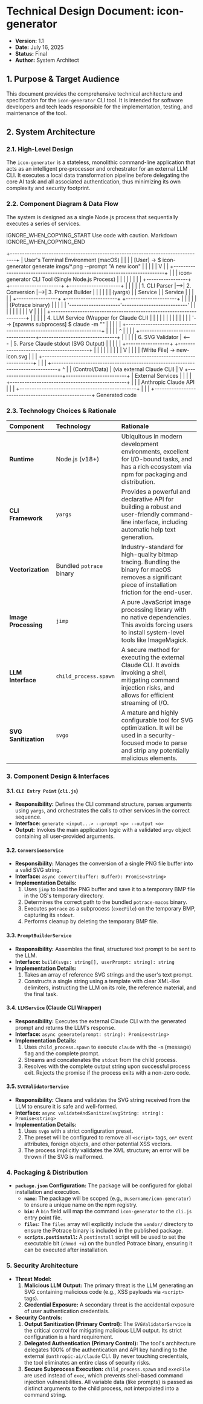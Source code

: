       
# Technical Design Document: icon-generator

- **Version:** 1.1
- **Date:** July 16, 2025
- **Status:** Final
- **Author:** System Architect

## 1. Purpose & Target Audience
This document provides the comprehensive technical architecture and specification for the `icon-generator` CLI tool. It is intended for software developers and tech leads responsible for the implementation, testing, and maintenance of the tool.

## 2. System Architecture

### 2.1. High-Level Design

The `icon-generator` is a stateless, monolithic command-line application that acts as an intelligent pre-processor and orchestrator for an external LLM CLI. It executes a local data transformation pipeline before delegating the core AI task and all associated authentication, thus minimizing its own complexity and security footprint.

### 2.2. Component Diagram & Data Flow

The system is designed as a single Node.js process that sequentially executes a series of services.

    

IGNORE_WHEN_COPYING_START
Use code with caution. Markdown
IGNORE_WHEN_COPYING_END

+--------------------------------------------------------------------------------+
| User's Terminal Environment (macOS) |
| |
| [User] -> $ icon-generator generate imgs/*.png --prompt "A new icon" |
| | |
| V |
| +--------------------------------------------------------------------------+ |
| | icon-generator CLI Tool (Single Node.js Process) | |
| | | |
| | +-----------------+ +---------------------+ +---------------------+ | |
| | | 1. CLI Parser |-->| 2. Conversion |-->| 3. Prompt Builder | | |
| | | (yargs) | | Service | | Service | | |
| | +-----------------+ +---------------------+ +---------------------+ | |
| | | | (Potrace binary) | | |
| | '---------------------'---------------------------' | |
| | | | |
| | V | |
| | +--------------------------------------------------------------------+ | |
| | | 4. LLM Service (Wrapper for Claude CLI) | | |
| | | | | | |
| | | '--> [spawns subprocess] $ claude -m "<Generated Prompt>" | | |
| | +--------------------------------------------------------------------+ | |
| | ^ | |
| | +-----------------------------------+--------------------------------+ | |
| | | 6. SVG Validator | <--- | 5. Parse Claude stdout (SVG Output) | | |
| | +------------------+ +-----------------------------------------+ | |
| | | | |
| | V | |
| | [Write File] -> new-icon.svg | |
| +--------------------------------------------------------------------------+ |
| |
+--------------------------------------------------------------------------------+
^ |
| (Control/Data) | (via external Claude CLI)
| V
+--------------------------+-------------------------+
| External Services |
| |
| +------------------------------------------------+ |
| | Anthropic Claude API | |
| +------------------------------------------------+ |
| |
+----------------------------------------------------+
Generated code

      
### 2.3. Technology Choices & Rationale

| Component | Technology | Rationale |
| :--- | :--- | :--- |
| **Runtime** | Node.js (v18+) | Ubiquitous in modern development environments, excellent for I/O-bound tasks, and has a rich ecosystem via npm for packaging and distribution. |
| **CLI Framework**| `yargs` | Provides a powerful and declarative API for building a robust and user-friendly command-line interface, including automatic help text generation. |
| **Vectorization** | Bundled `potrace` binary| Industry-standard for high-quality bitmap tracing. Bundling the binary for macOS removes a significant piece of installation friction for the end-user. |
| **Image Processing** | `jimp` | A pure JavaScript image processing library with no native dependencies. This avoids forcing users to install system-level tools like ImageMagick. |
| **LLM Interface**| `child_process.spawn` | A secure method for executing the external Claude CLI. It avoids invoking a shell, mitigating command injection risks, and allows for efficient streaming of I/O. |
| **SVG Sanitization**| `svgo` | A mature and highly configurable tool for SVG optimization. It will be used in a security-focused mode to parse and strip any potentially malicious elements. |

### 3. Component Design & Interfaces

#### 3.1. `CLI Entry Point` (`cli.js`)
- **Responsibility:** Defines the CLI command structure, parses arguments using `yargs`, and orchestrates the calls to other services in the correct sequence.
- **Interface:** `generate <input...> --prompt <p> --output <o>`
- **Output:** Invokes the main application logic with a validated `argv` object containing all user-provided arguments.

#### 3.2. `ConversionService`
- **Responsibility:** Manages the conversion of a single PNG file buffer into a valid SVG string.
- **Interface:** `async convert(buffer: Buffer): Promise<string>`
- **Implementation Details:**
    1.  Uses `jimp` to load the PNG buffer and save it to a temporary BMP file in the OS's temporary directory.
    2.  Determines the correct path to the bundled `potrace-macos` binary.
    3.  Executes `potrace` as a subprocess (`execFile`) on the temporary BMP, capturing its `stdout`.
    4.  Performs cleanup by deleting the temporary BMP file.

#### 3.3. `PromptBuilderService`
- **Responsibility:** Assembles the final, structured text prompt to be sent to the LLM.
- **Interface:** `build(svgs: string[], userPrompt: string): string`
- **Implementation Details:**
    1.  Takes an array of reference SVG strings and the user's text prompt.
    2.  Constructs a single string using a template with clear XML-like delimiters, instructing the LLM on its role, the reference material, and the final task.

#### 3.4. `LLMService` (Claude CLI Wrapper)
- **Responsibility:** Executes the external Claude CLI with the generated prompt and returns the LLM's response.
- **Interface:** `async generate(prompt: string): Promise<string>`
- **Implementation Details:**
    1.  Uses `child_process.spawn` to execute `claude` with the `-m` (message) flag and the complete prompt.
    2.  Streams and concatenates the `stdout` from the child process.
    3.  Resolves with the complete output string upon successful process exit. Rejects the promise if the process exits with a non-zero code.

#### 3.5. `SVGValidatorService`
- **Responsibility:** Cleans and validates the SVG string received from the LLM to ensure it is safe and well-formed.
- **Interface:** `async validateAndSanitize(svgString: string): Promise<string>`
- **Implementation Details:**
    1.  Uses `svgo` with a strict configuration preset.
    2.  The preset will be configured to remove all `<script>` tags, `on*` event attributes, foreign objects, and other potential XSS vectors.
    3.  The process implicitly validates the XML structure; an error will be thrown if the SVG is malformed.

### 4. Packaging & Distribution

- **`package.json` Configuration:** The package will be configured for global installation and execution.
    - **`name`:** The package will be scoped (e.g., `@username/icon-generator`) to ensure a unique name on the npm registry.
    - **`bin`:** A `bin` field will map the command `icon-generator` to the `cli.js` entry point file.
    - **`files`:** The `files` array will explicitly include the `vendor/` directory to ensure the Potrace binary is included in the published package.
    - **`scripts.postinstall`:** A `postinstall` script will be used to set the executable bit (`chmod +x`) on the bundled Potrace binary, ensuring it can be executed after installation.

### 5. Security Architecture

- **Threat Model:**
    1.  **Malicious LLM Output:** The primary threat is the LLM generating an SVG containing malicious code (e.g., XSS payloads via `<script>` tags).
    2.  **Credential Exposure:** A secondary threat is the accidental exposure of user authentication credentials.
- **Security Controls:**
    1.  **Output Sanitization (Primary Control):** The `SVGValidatorService` is the critical control for mitigating malicious LLM output. Its strict configuration is a hard requirement.
    2.  **Delegated Authentication (Primary Control):** The tool's architecture delegates 100% of the authentication and API key handling to the external `@anthropic-ai/claude` CLI. By never touching credentials, the tool eliminates an entire class of security risks.
    3.  **Secure Subprocess Execution:** `child_process.spawn` and `execFile` are used instead of `exec`, which prevents shell-based command injection vulnerabilities. All variable data (like prompts) is passed as distinct arguments to the child process, not interpolated into a command string.

    